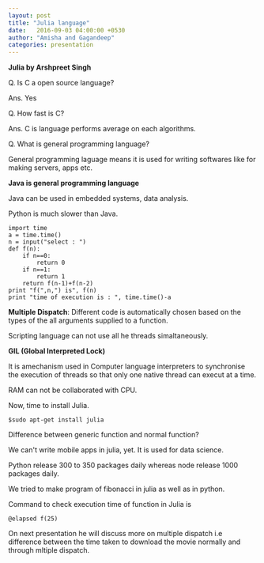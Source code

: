 ```yaml
---
layout: post
title: "Julia language"
date:   2016-09-03 04:00:00 +0530
author: "Amisha and Gagandeep"
categories: presentation
---
```


**Julia by Arshpreet Singh** 

Q. Is C a open source language?

Ans. Yes

Q. How fast is C?

Ans. C is language performs average on each algorithms.

Q. What is general programming language?

General programming laguage means it is used for writing softwares like for making servers, apps etc.  

**Java is general programming language**

Java can be used in embedded systems, data analysis.

Python is much slower than Java. 
```
import time 
a = time.time()
n = input("select : ")
def f(n):
	if n==0:
		return 0
	if n==1:
		return 1
	return f(n-1)+f(n-2)
print "f(",n,") is", f(n)
print "time of execution is : ", time.time()-a
```

**Multiple Dispatch**: Different code is automatically chosen based on the types of the all arguments supplied to a function.

Scripting language can not use all he threads simaltaneously.

**GIL (Global Interpreted Lock)**

It is amechanism used in Computer language interpreters to synchronise the execution of threads so that only one native thread can execut at a time.

RAM can not be collaborated with CPU.

Now, time to install Julia. 

```
$sudo apt-get install julia
```

Difference between generic function and normal function?

We can't write mobile apps in julia, yet. It is used for data science.

Python release 300 to 350 packages daily whereas node release 1000 packages daily.

We tried to make program of fibonacci in  julia as well as in python. 

Command to check execution time of function in Julia is

```
@elapsed f(25)
```

On next presentation he will discuss more on multiple dispatch i.e difference between the time taken to download the movie normally and through mltiple dispatch.
